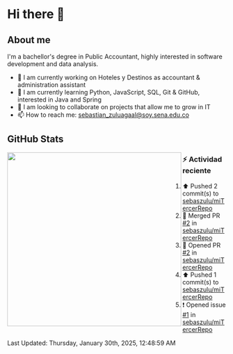 # Hi there 👋

## About me

I'm a bachellor's degree in Public Accountant, highly interested in software development and data analysis.

- 💼 I am currently working on Hoteles y Destinos as accountant & administration assistant
- 🌱 I am currently learning Python, JavaScript, SQL, Git & GitHub, interested in Java and Spring
- 👯 I am looking to collaborate on projects that allow me to grow in IT
- 📫 How to reach me: <sebastian_zuluagaal@soy.sena.edu.co>

## GitHub Stats

<img align="left" width="400" src="https://github-readme-stats.vercel.app/api?username=SebasZulu&show_icons=true&theme=radical" />


### :zap: Actividad reciente
<!--RECENT_ACTIVITY:start-->
1. ⬆️ Pushed 2 commit(s) to [sebaszulu/miTercerRepo](https://github.com/sebaszulu/miTercerRepo)<br>
2. 🎉 Merged PR [#2](https://github.com/sebaszulu/miTercerRepo/pull/2) in [sebaszulu/miTercerRepo](https://github.com/sebaszulu/miTercerRepo)<br>
3. 💪 Opened PR [#2](https://github.com/sebaszulu/miTercerRepo/pull/2) in [sebaszulu/miTercerRepo](https://github.com/sebaszulu/miTercerRepo)<br>
4. ⬆️ Pushed 1 commit(s) to [sebaszulu/miTercerRepo](https://github.com/sebaszulu/miTercerRepo)<br>
5. ❗️ Opened issue [#1](https://github.com/sebaszulu/miTercerRepo/issues/1) in [sebaszulu/miTercerRepo](https://github.com/sebaszulu/miTercerRepo)<br>
<!--RECENT_ACTIVITY:end-->
<!--RECENT_ACTIVITY:last_update-->
Last Updated: Thursday, January 30th, 2025, 12:48:59 AM
<!--RECENT_ACTIVITY:last_update_end-->

